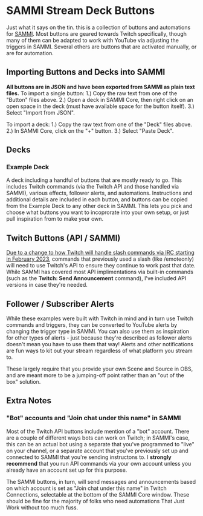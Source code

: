 # SAMMI Stream Deck Buttons
Just what it says on the tin. this is a collection of buttons and automations for [SAMMI](https://github.com/SAMMISolutions/SAMMI-Official/releases). Most buttons are geared towards Twitch specifically, though many of them can be adapted to work with YouTube via adjusting the triggers in SAMMI. Several others are buttons that are activated manually, or are for automation.

## Importing Buttons and Decks into SAMMI
**All buttons are in JSON and have been exported from SAMMI as plain text files.**
To import a single button:
1.) Copy the raw text from one of the "Button" files above.
2.) Open a deck in SAMMI Core, then right click on an open space in the deck (must have available space for the button itself).
3.) Select "Import from JSON".

To import a deck:
1.) Copy the raw text from one of the "Deck" files above.
2.) In SAMMI Core, click on the "+" button.
3.) Select "Paste Deck".

## Decks

### Example Deck
A deck including a handful of buttons that are mostly ready to go. This includes Twitch commands (via the Twitch API and those handled via SAMMI), various effects, follower alerts, and automations. Instructions and additional details are included in each button, and buttons can be copied from the Example Deck to any other deck in SAMMI. This lets you pick and choose what buttons you want to incoprorate into your own setup, or just pull inspiration from to make your own.

## Twitch Buttons (API / SAMMI)
[Due to a change to how Twitch will handle slash commands via IRC starting in February 2023](https://discuss.dev.twitch.tv/t/deprecation-of-chat-commands-through-irc/40486), commands that previously used a slash (like /emoteonly) will need to use Twitch's API to ensure they continue to work past that date. While SAMMI has covered most API implimentations via built-in commands (such as the **Twitch: Send Announcement** command), I've included API versions in case they're needed.

## Follower / Subscriber Alerts
While these examples were built with Twitch in mind and in turn use Twitch commands and triggers, they can be converted to YouTube alerts by changing the trigger type in SAMMI. You can also use them as inspiration for other types of alerts - just because they're described as follower alerts doesn't mean you have to use them that way! Alerts and other notifications are fun ways to kit out your stream regardless of what platform you stream to.

These largely require that you provide your own Scene and Source in OBS, and are meant more to be a jumping-off point rather than an "out of the box" solution.

## Extra Notes
### "Bot" accounts and "Join chat under this name" in SAMMI
Most of the Twitch API buttons include mention of a "bot" account. There are a couple of different ways bots can work on Twitch; in SAMMI's case, this can be an actual bot using a separate that you've programmed to "live" on your channel, or a separate account that you've previously set up and connected to SAMMI that you're sending instructons to. I **strongly recommend** that you run API commands via your own account unless you already have an account set up for this purpose.

The SAMMI buttons, in turn, will send messages and announcements based on which account is set as "Join chat under this name" in Twitch Connections, selectable at the bottom of the SAMMI Core window. These should be fine for the majority of folks who need automations That Just Work without too much fuss.

